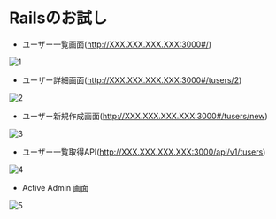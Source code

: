 # Railsのお試し


- ユーザー一覧画面(http://XXX.XXX.XXX.XXX:3000#/)

![1](https://user-images.githubusercontent.com/29003588/101246415-8d2a3200-3756-11eb-9d65-912583edd825.png)

- ユーザー詳細画面(http://XXX.XXX.XXX.XXX:3000#/tusers/2)

![2](https://user-images.githubusercontent.com/29003588/101246426-9f0bd500-3756-11eb-838e-3585220cec10.png)

- ユーザー新規作成画面(http://XXX.XXX.XXX.XXX:3000#/tusers/new)

![3](https://user-images.githubusercontent.com/29003588/101246437-ab902d80-3756-11eb-8f3c-10b400879cee.png)

- ユーザー一覧取得API(http://XXX.XXX.XXX.XXX:3000/api/v1/tusers)

![4](https://user-images.githubusercontent.com/29003588/101246450-bcd93a00-3756-11eb-860b-c4020d55ffd7.png)

-  Active Admin 画面

![5](https://user-images.githubusercontent.com/29003588/101246454-ca8ebf80-3756-11eb-9dcb-e7588d15b5a8.png)
